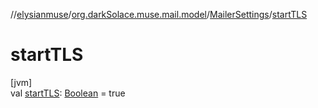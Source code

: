 //[elysianmuse](../../../index.md)/[org.darkSolace.muse.mail.model](../index.md)/[MailerSettings](index.md)/[startTLS](start-t-l-s.md)

# startTLS

[jvm]\
val [startTLS](start-t-l-s.md): [Boolean](https://kotlinlang.org/api/latest/jvm/stdlib/kotlin/-boolean/index.html) = true
